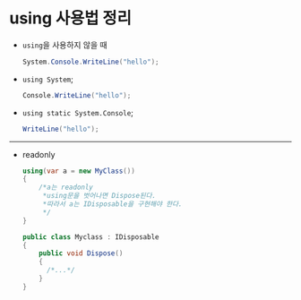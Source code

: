 # using 사용법 정리

* `using`을 사용하지 않을 때

  ```c#
  System.Console.WriteLine("hello");
  ```

* `using System`;

  ```c#
  Console.WriteLine("hello");
  ```

* `using static System.Console`;

  ```c#
  WriteLine("hello");
  ```

***

* readonly

  ```c#
  using(var a = new MyClass())
  {
      /*a는 readonly
       *using문을 벗어나면 Dispose된다.
       *따라서 a는 IDisposable을 구현해야 한다.
       */
  }
  
  public class Myclass : IDisposable
  {
      public void Dispose()
      {
      	/*...*/
      }
  }
  ```

  

  

  
